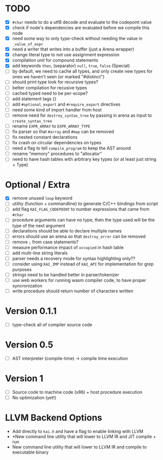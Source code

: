 # TODO
- [x] `#char` needs to do a utf8 decode and evaluate to the codepoint value
- [x] check if node's dependencies are evaluated before we compile this node
- [x] need some way to only type-check without needing the value in `_value_of_expr`
- [x] need a writer that writes into a buffer (just a Arena wrapper)
- [x] change literal type to not use assignment expression
- [x] compilation unit for compound statements
- [x] add keywords `then`, (separator) `null`, `true`, `false` (Special)
- [ ] by default, we need to cache all types, and only create new types for ones we haven't seen (or marked "#distinct")
- [ ] should print type look for recursive types?
- [ ] better compilation for recusive types
- [ ] cached typed need to be per-scope?
- [ ] add statement tags {}
- [ ] add `#optional_export` and `#require_export` directives
- [ ] need some kind of import handler from host
- [ ] remove need for `destroy_syntax_tree` by passing in arena as input to `create_syntax_tree`
- [ ] rename `EXPR_ARRAY` to `EXPR_ARRAY_TYPE`
- [ ] fix parser so that `#array` and `#map` can be removed
- [ ] fix nested constant declarations
- [ ] fix crash on circular dependencies on types
- [ ] need a flag to tell `compile_program` to keep the AST around
- [ ] rename "memory" procedures to "allocator"
- [ ] need to have hash tables with arbitrary key types (or at least just string + Type)

# Optional / Extra
- [x] remove unused `loop` keyword
- [ ] utility (function + commandline) to generate C/C++ bindings from script
- [ ] add flag `KAI_FLAG_CODEPOINT` to number expressions that came from `#char`
- [ ] procedure arguments can have no type, then the type used will be the type of the next argument
- [ ] declarations should be able to declare multiple names
- [ ] errors should use an arena so that `destroy_error` can be removed
- [ ] remove `;` from case statements?
- [ ] measure performance impact of `occupied` in hash table
- [ ] add multi-line string literals
- [ ] parser needs a recovery mode for syntax highlighting only??
- [ ] consider using `KAI_IMP` instead of `KAI_API` for implementation for grep purposes
- [ ] strings need to be handled better in parser/tokenizer
- [ ] use web workers for running wasm compiler code, to have proper syncronization
- [ ] write procedure should return number of characters written

# Version 0.1.1
- [ ] type-check all of compiler source code

# Version 0.5
- [ ] AST interpreter (compile-time) -> compile time execution

# Version 1
- [ ] Source code to machine code (x86) + host procedure execution
- [ ] No optimization (yet!)

# LLVM Backend Options
- Add directly to `kai.h` and have a flag to enable linking with LLVM
- *New command line utility that will lower to LLVM IR and JIT compile + run
- New command line utility that will lower to LLVM IR and compile to executable binary
